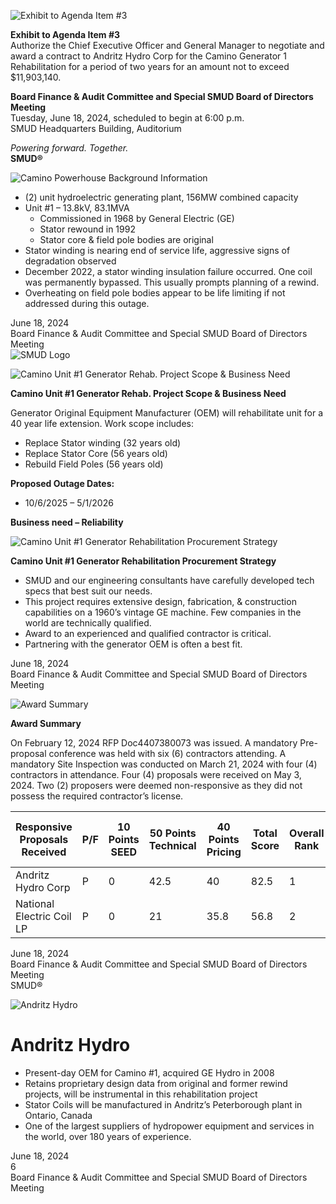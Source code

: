 <!-- Page 1 -->
![Exhibit to Agenda Item #3](https://via.placeholder.com/1365x768.png?text=Exhibit+to+Agenda+Item+%233)

**Exhibit to Agenda Item #3**  
Authorize the Chief Executive Officer and General Manager to negotiate and award a contract to Andritz Hydro Corp for the Camino Generator 1 Rehabilitation for a period of two years for an amount not to exceed $11,903,140.

**Board Finance & Audit Committee and Special SMUD Board of Directors Meeting**  
Tuesday, June 18, 2024, scheduled to begin at 6:00 p.m.  
SMUD Headquarters Building, Auditorium  

*Powering forward. Together.*  
**SMUD®**
<!-- Page 2 -->
![Camino Powerhouse Background Information](https://via.placeholder.com/1365x768.png?text=Camino+Powerhouse+Background+Information)

- (2) unit hydroelectric generating plant, 156MW combined capacity
- Unit #1 – 13.8kV, 83.1MVA
  - Commissioned in 1968 by General Electric (GE)
  - Stator rewound in 1992
  - Stator core & field pole bodies are original
- Stator winding is nearing end of service life, aggressive signs of degradation observed
- December 2022, a stator winding insulation failure occurred. One coil was permanently bypassed. This usually prompts planning of a rewind.
- Overheating on field pole bodies appear to be life limiting if not addressed during this outage.

June 18, 2024  
Board Finance & Audit Committee and Special SMUD Board of Directors Meeting  
![SMUD Logo](https://via.placeholder.com/100x50.png?text=SMUD)
<!-- Page 3 -->
![Camino Unit #1 Generator Rehab. Project Scope & Business Need](https://via.placeholder.com/1365x768.png?text=Camino+Unit+%231+Generator+Rehab.+Project+Scope+%26+Business+Need)

**Camino Unit #1 Generator Rehab. Project Scope & Business Need**

Generator Original Equipment Manufacturer (OEM) will rehabilitate unit for a 40 year life extension. Work scope includes:
- Replace Stator winding (32 years old)
- Replace Stator Core (56 years old)
- Rebuild Field Poles (56 years old)

**Proposed Outage Dates:**
- 10/6/2025 – 5/1/2026

**Business need – Reliability**
<!-- Page 4 -->
![Camino Unit #1 Generator Rehabilitation Procurement Strategy](https://example.com/image.jpg)

**Camino Unit #1 Generator Rehabilitation Procurement Strategy**

- SMUD and our engineering consultants have carefully developed tech specs that best suit our needs.
- This project requires extensive design, fabrication, & construction capabilities on a 1960’s vintage GE machine. Few companies in the world are technically qualified.
- Award to an experienced and qualified contractor is critical.
- Partnering with the generator OEM is often a best fit.

June 18, 2024  
Board Finance & Audit Committee and Special SMUD Board of Directors Meeting
<!-- Page 5 -->
![Award Summary](https://via.placeholder.com/1365x768.png?text=Award+Summary)

**Award Summary**

On February 12, 2024 RFP Doc4407380073 was issued. A mandatory Pre-proposal conference was held with six (6) contractors attending. A mandatory Site Inspection was conducted on March 21, 2024 with four (4) contractors in attendance. Four (4) proposals were received on May 3, 2024. Two (2) proposers were deemed non-responsive as they did not possess the required contractor’s license.

| Responsive Proposals Received | P/F | 10 Points SEED | 50 Points Technical | 40 Points Pricing | Total Score | Overall Rank | Proposal Amount | Evaluated Proposal Amount | Proposed Award Amount Not To Exceed |
|-------------------------------|-----|----------------|---------------------|-------------------|-------------|--------------|------------------|---------------------------|-------------------------------------|
| Andritz Hydro Corp            | P   | 0              | 42.5                | 40                | 82.5        | 1            | $10,494,700      | $11,241,940               | $11,903,140                          |
| National Electric Coil LP      | P   | 0              | 21                  | 35.8              | 56.8        | 2            | $11,962,514      | $12,759,570               | N/A                                 |

June 18, 2024  
Board Finance & Audit Committee and Special SMUD Board of Directors Meeting  
SMUD®
<!-- Page 6 -->
![Andritz Hydro](https://example.com/image.png)

# Andritz Hydro
- Present-day OEM for Camino #1, acquired GE Hydro in 2008
- Retains proprietary design data from original and former rewind projects, will be instrumental in this rehabilitation project
- Stator Coils will be manufactured in Andritz’s Peterborough plant in Ontario, Canada
- One of the largest suppliers of hydropower equipment and services in the world, over 180 years of experience.

June 18, 2024  
6  
Board Finance & Audit Committee and Special SMUD Board of Directors Meeting
